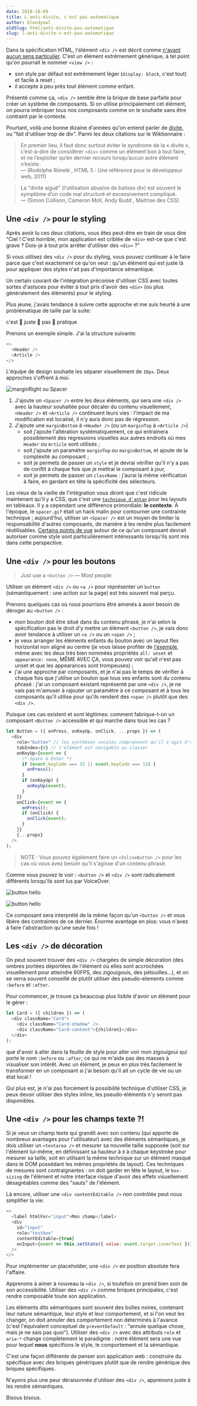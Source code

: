 ```yaml
---
date: 2018-10-09
title: L'anti-divite, c'est pas automatique
author: bloodyowl
oldSlug: html/anti-divite-pas-automatique
slug: l-anti-divite-c-est-pas-automatique
---
```


Dans la spécification HTML, l'élément `<div />` est décrit comme
[n'ayant aucun sens particulier](https://html.spec.whatwg.org/multipage/grouping-content.html#the-div-element).
C'est un élément extrêmement générique, à tel point qu'on pourrait le nommer
`<view />` :

- son style par défaut est extrêmement léger (`display: block`, c'est tout) et
  facile à reset ;
- il accepte à peu près tout élément comme enfant.

Présenté comme ça, `<div />` semble être la brique de base parfaite pour créer un
système de composants. Si on utilise principalement cet élément, on pourra
imbriquer tous nos composants comme on le souhaite sans être contraint par le
contexte.

Pourtant, voilà une bonne dizaine d'années qu'on entend parler de
[divite](https://fr.wiktionary.org/wiki/divite), ou "fait d'utiliser trop de
div". Parmi les deux citations sur le Wiktionnaire :

> En premier lieu, il faut donc surtout éviter le syndrome de la « divite »,
> c’est-à-dire de considérer `<div>` comme un élément bon à tout faire, et ne
> l’exploiter qu’en dernier recours lorsqu’aucun autre élément n’existe. <br />
> — (Rodolphe Rimelé , HTML 5 : Une référence pour le développeur web, 2011)

> La "divite aiguë" (l’utilisation abusive de balises div) est souvent le
> symptôme d’un code mal structuré et excessivement compliqué. <br /> — (Simon
> Collison, Cameron Moll, Andy Budd , Maitrise des CSS)

## Une `<div />` pour le styling

Après avoir lu ces deux citations, vous êtes peut-être en train de vous dire
"Ciel ! C'est horrible, mon application est criblée de `<div>` est-ce que
c'est grave ? Dois-je à tout prix arrêter d'utiliser des `<div>` ?"

Si vous utilisez des `<div />` pour du styling, vous pouvez continuer à le
faire parce que c'est exactement ce qu'on veut : qu'un élément qui est juste
là pour appliquer des styles n'ait pas d'importance sémantique.

Un certain courant de l'intégration préconise d'utiliser CSS avec toutes sortes
d'astuces pour éviter à tout prix d'avoir des `<div>` (ou plus généralement des
éléments) pour le styling.

Plus jeune, j'avais tendance à suivre cette approche et me suis heurté à une
problématique de taille par la suite:

c'est 👏 juste 👏 pas 👏 pratique

Prenons un exemple simple. J'ai la structure suivante:

```javascript
<>
  <Header />
  <Article />
</>
```

L'équipe de design souhaite les séparer visuellement de `10px`. Deux approches
s'offrent à moi.

![marginRight ou Spacer](/images/articles/2018-10-09-l-anti-divite-c-est-pas-automatique/component-style.png)

1.  J'ajoute un `<Spacer />` entre les deux éléments, qui sera une `<div />`
    avec la hauteur souhaitée pour décaler du contenu visuellement, `<Header />`
    et `<Article />` continuent leurs vies : l'impact de ma modification est
    localisé, il n'y aura donc pas de régression.
2.  J'ajoute une `marginBottom` à `<Header />` (ou un `marginTop` à
    `<Article />`)
    - soit j'ajoute l'altération systématiquement, ce qui entrainera
      possiblement des regressions visuelles aux autres endroits où mes `Header`
      ou `Article` sont utilisés ;
    - soit j'ajoute un paramètre `marginTop` ou `marginBottom`, et ajoute de la
      complexité au composant ;
    - soit je permets de passer un `style` et je devrai vérifier qu'il n'y a pas
      de conflit à chaque fois que je mettrai le composant à jour,
    - soit je permets de passer un `className` : j'aurai la même vérification à
      faire, en gardant en tête la spécificité des sélecteurs.

Les vieux de la vieille de l'intégration vous diront que c'est ridicule
maintenant qu'il y a CSS, que c'est une
[`technique d'antan`](https://en.wikipedia.org/wiki/Spacer_GIF) pour les layouts
en tableaux. Il y a cependant une différence primordiale: **le contexte**. À
l'époque, le `spacer.gif` était un hack malin pour contourner une contrainte
technique ; aujourd'hui, utiliser un `<Spacer />` est un moyen de limiter la
responsabilité d'autres composants, de manière à les rendre plus facilement
réutilisables.
[Certains points de vue](https://twitter.com/sophiebits/status/759898608913174528)
autour de ce qu'un composant devrait autoriser comme style sont particulièrement
intéressants lorsqu'ils sont mis dans cette perspective.

## Une `<div />` pour les boutons

> Just use a `<button />`
> — Most people

Utiliser un élément `<div />` ou `<a />` pour représenter un `button`
(sémantiquement : une action sur la page) est très souvent mal perçu.

Prenons quelques cas où nous pourrions être amenés à avoir besoin de déroger au
`<button />` :

- mon bouton doit être situé dans du contenu phrasé, je n'ai selon la
  spécification pas le droit d'y mettre un élément `<button />`, je vais donc
  avoir tendance à utiliser un `<a />` ou un `<span />` ;
- je veux arranger les éléments enfants du bouton avec un layout flex horizontal
  non aligné au centre (je vous laisse profiter de
  [l'exemple](https://jsfiddle.net/bloodyowl/Lfcut68p/10/), même avec les deux
  très bien nommées propriétés `all: unset` et `appearance: none`, MÊME AVEC ÇA,
  vous pouvez voir qu'all n'est pas unset et que les appearances sont trompeuses) ;
- j'ai une approche par composants, et je n'ai pas le temps de vérifier à chaque
  fois que j'utilise un bouton que tous ses enfants sont du contenu phrasé : j'ai
  un composant existant représenté par une `<div />`, je ne vais pas m'amuser à
  rajouter un paramètre à ce composant et à tous les composants qu'il utilise
  pour qu'ils rendent des `<span />` plutôt que des `<div />`.

Puisque ces cas existent et sont légitimes: comment fabrique-t-on un composant
`<Button />` accessible et qui marche dans tous les cas ?

```javascript
let Button = ({ onPress, onKeyUp, onClick, ...props }) => (
  <div
    role="button" // les synthèses vocales comprennent qu'il s'agit d'un bouton
    tabIndex={0} // l'élément est navigable au clavier
    onKeyUp={event => {
      /* Space & Enter */
      if (event.keyCode === 32 || event.keyCode === 13) {
        onPress();
      }
      if (onKeyUp) {
        onKeyUp(event);
      }
    }}
    onClick={event => {
      onPress();
      if (onClick) {
        onClick(event);
      }
    }}
    {...props}
  />
);
```

> NOTE : Vous pouvez également faire un `<InlineButton />` pour les cas où vous
> avez besoin qu'il s'agisse d'un contenu phrasé.

Comme vous pouvez le voir : `<button />` et `<div />` sont radicalement
différents lorsqu'ils sont lus par VoiceOver.

![button hello](/images/articles/2018-10-09-l-anti-divite-c-est-pas-automatique/button.png)

![button hello](/images/articles/2018-10-09-l-anti-divite-c-est-pas-automatique/div.png)

Ce composant sera interprété de la même façon qu'un `<button />` et vous libère
des contraintes de ce dernier. Énorme avantage en plus: vous n'avez à faire
l'abstraction qu'une seule fois !

## Les `<div />` de décoration

On peut souvent trouver des `<div />` chargées de simple décoration (des ombres
portées déportées de l'élément où elles sont accrochées visuellement pour atteindre
60FPS, des zigouigouis, des pétouilles…), et on se verra souvent conseillé de
plutôt utiliser des pseudo-elements comme `:before` et `:after`.

Pour commencer, je trouve ça beaucoup plus lisible d'avoir un élément pour le
gérer :

```javascript
let Card = ({ children }) => (
  <div className="Card">
    <div className="Card-shadow" />
    <div className="Card-content">{children}</div>
  </div>
);
```

que d'avoir à aller dans la feuille de style pour aller voir mon zigouigoui qui
porte le nom `:before` ou `:after`, ce qui ne m'aide pas des masses à visualiser
son intérêt. Avec un élément, je peux en plus très facilement le transformer en
un composant si j'ai besoin qu'il ait un cycle de vie ou un état local !

Qui plus est, je n'ai pas forcément la possibilité technique d'utiliser CSS, je
peux devoir utiliser des styles inline, les pseudo-éléments n'y seront pas
disponibles.

## Une `<div />` pour les champs texte ?!

Si je veux un champ texte qui grandit avec son contenu (qui apporte de nombreux
avantages pour l'utilisateur) avec des éléments sémantiques, je dois utiliser un
`<textarea />` et mesurer sa nouvelle taille supposée (soit sur l'élément lui-même,
en définissant sa hauteur à `0` à chaque keystroke pour mesurer sa taille,
soit en utilisant la même technique sur un élément masqué dans le DOM possédant
les mêmes propriétés de layout). Ces techniques de mesures sont contraignantes :
on doit garder en tête le layout, le `box-sizing` de l'élément et notre
interface risque d'avoir des effets visuellement désagréables comme des "sauts"
de l'élément.

Là encore, utiliser une `<div contentEditable />` non contrôlée peut nous
simplifier la vie:

```javascript
<>
  <label htmlFor="input">Mon champ</label>
  <div
    id="input"
    role="textbox"
    contentEditable={true}
    onInput={event => this.setState({ value: event.target.innerText })}
  />
</>
```

Pour implémenter un placeholder, une `<div />` en position absolute fera
l'affaire.

Apprenons à aimer à nouveau la `<div />`, si toutefois on prend bien soin de son
accessibilité. Utiliser des `<div />` comme briques principales, c'est rendre
composable toute son application.

Les éléments dits sémantiques sont souvent des boîtes noires, contenant leur
nature sémantique, leur style et leur comportement, et si l'on veut les changer,
on doit annuler des comportement non déterminés à l'avance (c'est l'équivalent
conceptuel de `preventDefault` : "annule quelque chose, mais je ne sais pas
quoi"). Utiliser des `<div />` avec des attributs `role` et `aria-*` change
complètement le paradigme : notre élément sera une vue pour lequel **nous**
spécifions le style, le comportement et la sémantique.

C'est une façon différente de penser son application web : construire du
spécifique avec des briques génériques plutôt que de rendre générique des
briques spécifiques.

N'ayons plus une peur déraisonnée d'utiliser des `<div />`, apprenons juste à les
rendre sémantiques.

Bisous bisous.

